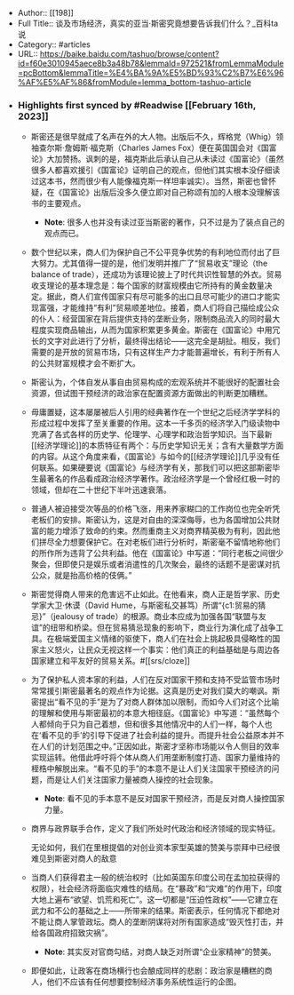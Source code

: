 - Author:: [[198]]
- Full Title:: 谈及市场经济，真实的亚当·斯密究竟想要告诉我们什么？_百科ta说
- Category:: #articles
- URL:: https://baike.baidu.com/tashuo/browse/content?id=f60e3010945aece8b3a48b78&lemmaId=972521&fromLemmaModule=pcBottom&lemmaTitle=%E4%BA%9A%E5%BD%93%C2%B7%E6%96%AF%E5%AF%86&fromModule=lemma_bottom-tashuo-article
- ### Highlights first synced by #Readwise [[February 16th, 2023]]
    - 斯密还是很早就成了名声在外的大人物。出版后不久，辉格党（Whig）领袖查尔斯·詹姆斯·福克斯（Charles James Fox）便在英国国会对《国富论》大加赞扬。讽刺的是，福克斯此后承认自己从未读过《国富论》（虽然很多人都喜欢援引《国富论》证明自己的观点，但他们其实根本没仔细读过这本书，然而很少有人能像福克斯一样坦率诚实）。当然，斯密也曾怀疑，在《国富论》出版后没多久便立即对自己称颂有加的人根本没理解该书的主要观点。
        - **Note**: 很多人也并没有读过亚当斯密的著作，只不过是为了装点自己的观点而已。
    - 数个世纪以来，商人们为保护自己不公平竞争优势的有利地位而付出了巨大努力。尤其值得一提的是，他们发明并推广了“贸易收支”理论（the balance of trade），还成功为该理论披上了时代共识性智慧的外衣。贸易收支理论的基本理念是：每个国家的财富规模由它所持有的黄金数量决定。据此，商人们宣传国家只有尽可能多的出口且尽可能少的进口才能实现富强，才能维持“有利”贸易顺差地位。接着，商人们将自己描绘成公众的仆人：经营国家在背后提供支持的垄断业务，限制商品流入的同时最大程度实现商品输出，从而为国家积累更多黄金。斯密在《国富论》中用冗长的文字对此进行了分析，最终得出结论——这完全是胡扯。相反，我们需要的是开放的贸易市场，只有这样生产力才能普遍增长，有利于所有人的公共财富规模才会不断扩大。
    - 斯密认为，个体自发从事自由贸易构成的宏观系统并不能很好的配置社会资源，但试图干预经济的政治家在配置资源方面做出的判断更加糟糕。
    - 毋庸置疑，这本屡屡被后人引用的经典著作在一个世纪之后经济学学科的形成过程中发挥了至关重要的作用。这本一千多页的经济学入门级读物中充满了各式各样的历史学、伦理学、心理学和政治哲学知识。当下最新[[经济学理论]]的本质特征有两个：与历史学知识无关；含有大量数学方面的内容。从这个角度来看，《国富论》与如今的[[经济学理论]]几乎没有任何联系。如果硬要说《国富论》与经济学有关，那我们可以把这部斯密毕生最著名的作品看成政治经济学著作。政治经济学是一个曾经红极一时的领域，但却在二十世纪下半叶迅速衰落。
    - 普通人被迫接受次等品的价格飞涨，用来养家糊口的工作岗位也完全听凭老板们的安排。斯密认为，这是对自由的深深侮辱，也为各国增加公共财富的能力增添了致命的约束。然而重商主义对商界精英极为有利，因此他们拼尽全力想要保护它。在对老板们进行分析时，斯密毫不留情地称他们的所作所为违背了公共利益。他在《国富论》中写道：“同行老板之间很少聚会，但即使只是娱乐或者消遣性的几次聚会，最终的话题不是密谋对抗公众，就是抬高价格的伎俩。”
    - 斯密觉得商人带来的危害远不止如此。在他看来，商人正是哲学家、历史学家大卫·休谟（David Hume，与斯密私交甚笃）所谓“{c1:贸易的猜忌}”（jealousy of trade）的根源。商业本应成为加强各国“联盟与友谊”的纽带和桥梁。但在贸易猜忌现象的影响下，商业行为演化成了战争工具。在极端爱国主义情绪的驱使下，商人们在社会上挑起极具侵略性的国家主义怒火，让民众无视这样一个事实：他们真正的利益基础是与周边各国家建立和平友好的贸易关系。#[[srs/cloze]]
    - 为了保护私人资本家的利益，人们在反对国家干预和支持不受监管市场时常常援引斯密最著名的观点作为论据。这真是历史对我们莫大的嘲讽。斯密提出“看不见的手”是为了对商人群体加以限制，而如今人们对这个比喻的理解和使用与斯密最初的本意大相径庭。《国富论》中写道：“虽然每个人都倾向于只为自己着想，但和很多其他情况中的人们一样，每个人也在‘看不见的手’的引导下促进了社会利益的提升。而提升社会公益原本并不在人们的计划范围之中。”正因如此，斯密才坚称市场能以令人侧目的效率实现运转。他借此呼吁将个体从商人们用垄断制度打造、国家力量维持的桎梏中解脱出来。“看不见的手”的本意不是让人们关注国家干预经济的问题，而是让人们关注国家力量被商人操控的社会现象。
        - **Note**: 看不见的手本意不是反对国家干预经济，而是反对商人操控国家力量。
    - 商界与政界联手合作，定义了我们所处时代政治和经济领域的现实特征。 
      
      无论如何，我们在里根提倡的对创业资本家型英雄的赞美与崇拜中已经很难见到斯密对商人的敌意
    - 当商人们获得君主一般的统治权时（比如英国东印度公司在孟加拉获得的权限），社会经济将面临灾难性的结局。在“暴政”和“灾难”的作用下，印度大地上遍布“欲望、饥荒和死亡”。这一切都是“压迫性政权”——它建立在武力和不公的基础之上——所带来的结果。斯密表示，任何情况下都绝对不能让商人掌管政坛。商人的垄断阴谋将对所有国家造成“毁灭性打击，并给各国政府招致灾祸”。
        - **Note**: 其实反对官商勾结，对商人缺乏对所谓“企业家精神”的赞美。
    - 即便如此，让政客在商场横行也会酿成同样的悲剧：政治家是糟糕的商人，他们不应该有任何想要控制经济事务系统性运行的企图。
